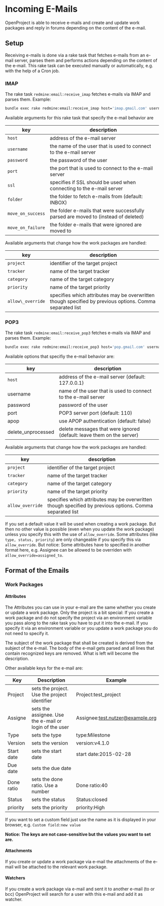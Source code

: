 # Incoming E-Mails

OpenProject is able to receive e-mails and create and update work packages and reply in forums
depending on the content of the e-mail.

## Setup

Receiving e-mails is done via a rake task that fetches e-mails from an
e-mail server, parses them and performs actions depending on the content
of the e-mail. This rake task can be executed manually or automatically,
e.g. with the help of a Cron job.

### IMAP

The rake task `redmine:email:receive_imap` fetches e-mails via IMAP and
parses them.
Example:

```bash
bundle exec rake redmine:email:receive_imap host='imap.gmail.com' username='test_user' password='password' port=993 ssl=true allow_override=type,project project=test_project
```

Available arguments for this rake task that specify the e-mail behavior are

|key | description|
|----|------------|
| `host` | address of the e-mail server |
| `username` | the name of the user that is used to connect to the e-mail server|
| `password` | the password of the user|
| `port` | the port that is used to connect to the e-mail server|
| `ssl` | specifies if SSL should be used when connecting to the e-mail server|
| `folder` | the folder to fetch e-mails from (default: INBOX)|
| `move_on_success` | the folder e-mails that were successfully parsed are moved to (instead of deleted)|
| `move_on_failure` | the folder e-mails that were ignored are moved to|

Available arguments that change how the work packages are handled:

| key | description |
|---|---|
| `project` | identifier of the target project |
| `tracker` | name of the target tracker |
| `category` | name of the target category |
| `priority` | name of the target priority |
| `allow\_override` | specifies which attributes may be overwritten though specified by previous options. Comma separated list |


### POP3

The rake task `redmine:email:receive_pop3` fetches e-mails via IMAP and
parses them.
Example:
```bash
bundle exec rake redmine:email:receive_pop3 host='pop.gmail.com' username='test_user' password='password' port=995 allow_override=priority
```

Available options that specifiy the e-mail behavior are:

|key | description|
|----|------------|
|`host` | address of the e-mail server (default: 127.0.0.1)|
| username | name of the user that is used to connect to the e-mail server|
| password | password of the user|
| port| POP3 server port (default: 110)|
| apop | use APOP authentication (default: false)|
| delete_unprocessed | delete messages that were ignored (default: leave them on the server)|

Available arguments that change how the work packages are handled:

|key | description|
|----|------------|
| `project` | identifier of the target project|
| `tracker` | name of the target tracker|
| `category` | name of the target category|
| `priority` | name of the target priority|
| `allow_override` | specifies which attributes may be overwritten though specified by previous options. Comma separated list|

If you set a default value it will be used when creating a work package.
But then no other value is possible (even when you update the work package) unless you specify this with the use
of `allow_override`. Some attributes (like `type, status, priority`) are
only changeable if you specify this via `allow_override`. But notice:
Some attributes have to specified in another format here, e.g. Assignee
can be allowed to be overriden with `allow_override=assigned_to`.


## Format of the Emails

### Work Packages

#### Attributes

The Attributes you can use in your e-mail are the same whether
you create or update a work package. Only the project is a bit special:
If you create a work package and do not specify the project via an environment variable you pass
along to the rake task you have to put it into the e-mail. If you
specify it via an environment variable or you update
a work package you do not need to specify it.

The subject of the work package that shall be created is derived from
the subject of the e-mail. The body of the e-mail gets parsed and all
lines that contain recognized keys are removed. What is left will become
the description.

Other available keys for the e-mail are:

|Key|Description|Example|
|---|---|---|
| Project | sets the project. Use the project identifier | Project:test\_project |
| Assigne | sets the assignee. Use the e-mail or login of the user | Assignee:test.nutzer@example.org |
| Type | sets the type | type:Milestone |
| Version | sets the version | version:v4.1.0 |
| Start date | sets the start date | start date:2015-02-28 |
| Due date | sets the due date |  |
| Done ratio | sets the done ratio. Use a number | Done ratio:40 |
| Status | sets the status | Status:closed |
| priority | sets the priority | priority:High |

If you want to set a custom field just use the name as it is displayed
in your browser, e.g. `Custom field:new value`

**Notice: The keys are not case-sensitive but the values you want to set
are.**

#### Attachments

If you create or update a work package via e-mail the attachments of the
e-mail will be attached to the relevant work package.

#### Watchers

If you create a work package via e-mail and sent it to another e-mail
(to or bcc) OpenProject will search for a user with this e-mail and add it
as watcher.

